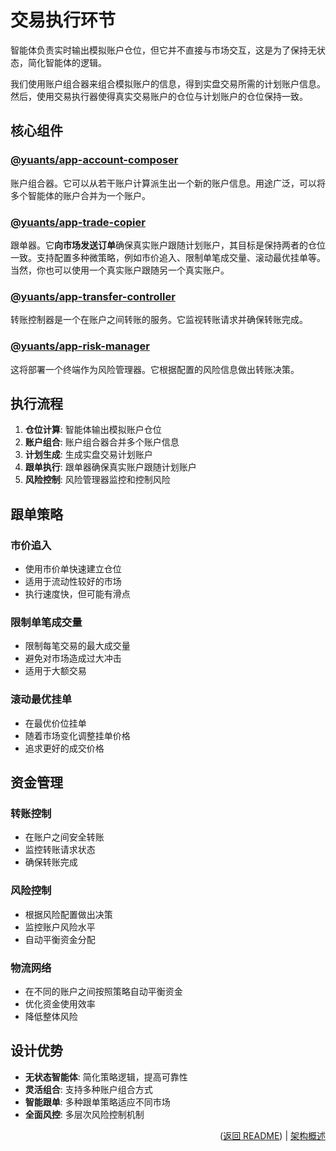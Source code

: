 # 交易执行环节

智能体负责实时输出模拟账户仓位，但它并不直接与市场交互，这是为了保持无状态，简化智能体的逻辑。

我们使用账户组合器来组合模拟账户的信息，得到实盘交易所需的计划账户信息。然后，使用交易执行器使得真实交易账户的仓位与计划账户的仓位保持一致。

## 核心组件

### [@yuants/app-account-composer](apps/account-composer)

账户组合器。它可以从若干账户计算派生出一个新的账户信息。用途广泛，可以将多个智能体的账户合并为一个账户。

### [@yuants/app-trade-copier](apps/trade-copier)

跟单器。它**向市场发送订单**确保真实账户跟随计划账户，其目标是保持两者的仓位一致。支持配置多种微策略，例如市价追入、限制单笔成交量、滚动最优挂单等。当然，你也可以使用一个真实账户跟随另一个真实账户。

### [@yuants/app-transfer-controller](apps/transfer-controller)

转账控制器是一个在账户之间转账的服务。它监视转账请求并确保转账完成。

### [@yuants/app-risk-manager](apps/risk-manager)

这将部署一个终端作为风险管理器。它根据配置的风险信息做出转账决策。

## 执行流程

1. **仓位计算**: 智能体输出模拟账户仓位
2. **账户组合**: 账户组合器合并多个账户信息
3. **计划生成**: 生成实盘交易计划账户
4. **跟单执行**: 跟单器确保真实账户跟随计划账户
5. **风险控制**: 风险管理器监控和控制风险

## 跟单策略

### 市价追入

- 使用市价单快速建立仓位
- 适用于流动性较好的市场
- 执行速度快，但可能有滑点

### 限制单笔成交量

- 限制每笔交易的最大成交量
- 避免对市场造成过大冲击
- 适用于大额交易

### 滚动最优挂单

- 在最优价位挂单
- 随着市场变化调整挂单价格
- 追求更好的成交价格

## 资金管理

### 转账控制

- 在账户之间安全转账
- 监控转账请求状态
- 确保转账完成

### 风险控制

- 根据风险配置做出决策
- 监控账户风险水平
- 自动平衡资金分配

### 物流网络

- 在不同的账户之间按照策略自动平衡资金
- 优化资金使用效率
- 降低整体风险

## 设计优势

- **无状态智能体**: 简化策略逻辑，提高可靠性
- **灵活组合**: 支持多种账户组合方式
- **智能跟单**: 多种跟单策略适应不同市场
- **全面风控**: 多层次风险控制机制

<p align="right">(<a href="../../README.zh-Hans.md">返回 README</a>) | <a href="architecture-overview.md">架构概述</a></p>
